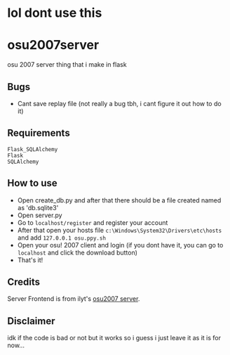 # lol dont use this

# osu2007server
osu 2007 server thing that i make in flask

## Bugs
* Cant save replay file (not really a bug tbh, i cant figure it out how to do it)

## Requirements
```
Flask_SQLAlchemy
Flask
SQLAlchemy
```

## How to use
* Open create_db.py and after that there should be a file created named as 'db.sqlite3'
* Open server.py
* Go to ``localhost/register`` and register your account
* After that open your hosts file ``c:\Windows\System32\Drivers\etc\hosts`` and add ``127.0.0.1 osu.ppy.sh``
* Open your osu! 2007 client and login (if you dont have it, you can go to ``localhost`` and click the download button)
* That's it!


## Credits
Server Frontend is from ilyt's [osu2007 server](https://github.com/hzlnut/osu-2007).


## Disclaimer
idk if the code is bad or not but it works so i guess i just leave it as it is for now...
